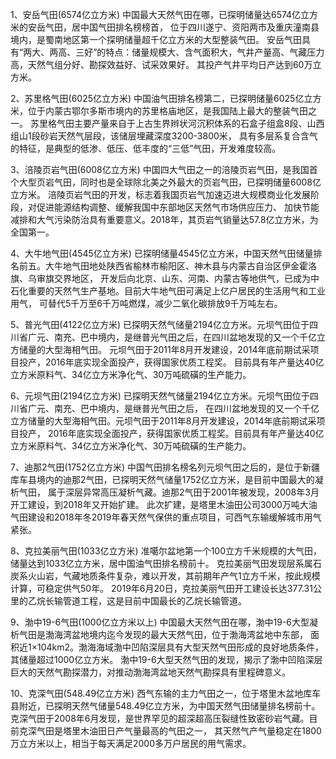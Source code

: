 1、安岳气田(6574亿立方米)
中国最大天然气田在哪，已探明储量达6574亿立方米的安岳气田，居中国气田排名榜榜首，
位于四川遂宁、资阳两市及重庆潼南县境内，是蜀南地区第一个探明储量超千亿立方米的大型整装气田。
安岳气田具有“两大、两高、三好”的特点：储量规模大、含气面积大，气井产量高、气藏压力高，天然气组分好、勘探效益好、试采效果好。
其投产气井平均日产达到60万立方米。


2、苏里格气田(6025亿立方米)
中国油气田排名榜第二，已探明储量6025亿立方米，位于内蒙古鄂尔多斯市境内的苏里格庙地区，是我国陆上最大的整装气田之一。
苏里格气田主要产量来自于上古生界辫状河沉积体系的石盒子组盒8段、山西组山1段砂岩天然气层段，该储层埋藏深度3200-3800米，
具有多层系复合含气的特征，是典型的低渗、低压、低丰度的“三低”气田，开发难度较高。


3、涪陵页岩气田(6008亿立方米)
中国四大气田之一的涪陵页岩气田，是我国首个大型页岩气田，同时也是全球除北美之外最大的页岩气田，已探明储量6008亿立方米。
涪陵页岩气田的开发，标志着我国页岩气加速迈进大规模商业化发展阶段，对促进能源结构调整、缓解我国中东部地区天然气市场供应压力、
加快节能减排和大气污染防治具有重要意义。2018年，其页岩气销量达57.8亿立方米，为全国第一。


4、大牛地气田(4545亿立方米)
已探明储量4545亿立方米，中国天然气田储量排名前五。大牛地气田地处陕西省榆林市榆阳区、神木县与内蒙古自治区伊金霍洛旗、乌审旗交界地区，
开发后向北京、山东、河南、内蒙古等地供气，已成为中石化重要的天然气生产基地。目前大牛地气田可满足上亿户居民的生活用气和工业用气，
可替代5千万至6千万吨燃煤，减少二氧化碳排放9千万吨左右。


5、普光气田(4122亿立方米)
已探明天然气储量2194亿立方米。元坝气田位于四川省广元、南充、巴中境内，是继普光气田之后，在四川盆地发现的又一个千亿立方储量的大型海相气田。
元坝气田于2011年8月开发建设，2014年底前期试采项目投产，2016年底实现全面投产，获得国家优质工程奖。
目前具有年产量达40亿立方米原料气、34亿立方米净化气、30万吨硫磺的生产能力。


6、元坝气田(2194亿立方米)
已探明天然气储量2194亿立方米。元坝气田位于四川省广元、南充、巴中境内，是继普光气田之后，
在四川盆地发现的又一个千亿立方储量的大型海相气田。元坝气田于2011年8月开发建设，2014年底前期试采项目投产，
2016年底实现全面投产，获得国家优质工程奖。目前具有年产量达40亿立方米原料气、34亿立方米净化气、30万吨硫磺的生产能力。


7、迪那2气田(1752亿立方米)
中国气田排名榜名列元坝气田之后的，是位于新疆库车县境内的迪那2气田，已探明天然气储量1752亿立方米，是目前中国最大的凝析气田，
属于深层异常高压凝析气藏。迪那2气田于2001年被发现，2008年3月开工建设，到2018年又开始扩建。
此次扩建，是塔里木油田公司3000万吨大油气田建设和2018年冬2019年春天然气保供的重点项目，可西气东输缓解城市用气紧张。


8、克拉美丽气田(1033亿立方米)
准噶尔盆地第一个100立方千米规模的大气田，储量达到1033亿立方米，居中国油气田排名榜前十。
克拉美丽气田发现层系属石炭系火山岩，气藏地质条件复杂，难以开发，其前期年产气1立方千米，按此规模计算，可稳定供气50年。
2019年6月20日，克拉美丽气田开工建设长达377.31公里的乙烷长输管道工程，这是目前中国最长的乙烷长输管道。


9、渤中19-6气田(1000亿立方米以上)
中国最大天然气田在哪，渤中19-6大型凝析气田是渤海湾盆地境内迄今发现的最大天然气田，位于渤海湾盆地中东部，
面积近1×104km2。渤海海域渤中凹陷深层具有大型天然气田形成的良好地质条件，其储量超过1000亿立方米。
渤中19-6大型天然气田的发现，揭示了渤中凹陷深层巨大的天然气勘探潜力，对推动渤海湾盆地天然气勘探具有里程碑意义。


10、克深气田(548.49亿立方米)
西气东输的主力气田之一，位于塔里木盆地库车县附近，已探明天然气储量548.49亿立方米，为中国天然气田储量排名榜前十。
克深气田于2008年6月发现，是世界罕见的超深超高压裂缝性致密砂岩气藏。目前克深气田是塔里木油田日产气量最高的气田之一，
其天然气产气量稳定在1800万立方米以上，相当于每天满足2000多万户居民的用气需求。




